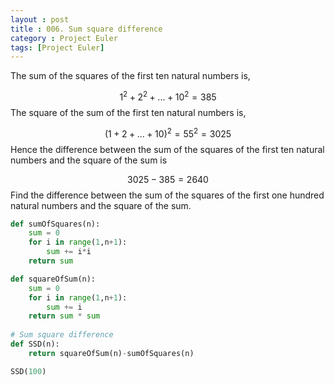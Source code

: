 ```yaml
---
layout : post
title : 006. Sum square difference
category : Project Euler
tags: [Project Euler]
---
```


The sum of the squares of the first ten natural numbers is,

$$
1^2+2^2+...+10^2 = 385
$$
The square of the sum of the first ten natural numbers is,

$$
(1 + 2 + ... + 10)^2 = 55^2 = 3025
$$
Hence the difference between the sum of the squares of the first ten natural numbers and the square of the sum is

$$
3025 - 385 = 2640
$$
Find the difference between the sum of the squares of the first one hundred natural numbers and the square of the sum.



```python
def sumOfSquares(n):
    sum = 0
    for i in range(1,n+1):
        sum += i*i
    return sum

def squareOfSum(n):
    sum = 0
    for i in range(1,n+1):
        sum += i
    return sum * sum
    
# Sum square difference 
def SSD(n):
    return squareOfSum(n)-sumOfSquares(n)

SSD(100)
```

